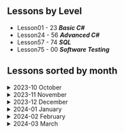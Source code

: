 ## Lessons by Level
- Lesson01 - 23 ***Basic C#***
- Lesson24 - 56 ***Advanced C#***
- Lesson57 - 74 ***SQL***
- Lesson75 - 00 ***Software Testing***

## Lessons sorted by month

<details>
<summary>2023-10 October</summary>

#### [Lesson 1 (2023-10-30)](/Lesson01)

- Variables and Printing out to Console

#### [Lesson 2 (2023-10-31)](/Lesson02)

- Strings

</details>

<details>
<summary>2023-11 November</summary>

#### [Lesson 3 (2023-11-06)](/Lesson03)

- Conditionals IF

#### [Lesson 4 (2023-11-07)](/Lesson04)

- Conditionals Switch
- Switch expression

#### [Lesson 5 (2023-11-08)](/Lesson05)

- String manipulation

#### [Lesson 6 (2023-11-09)](/Lesson06/ReadMe.md)

- Going over the completed left over tasks from other days

#### [Lesson 7 (2023-11-13)](/Lesson07)

- While loop
- Continuation is in Lesson 8

#### [Lesson 8 (2023-11-14)](/Lesson08)

- Do While loop
- Task numeration continues in Lesson 7

#### [Lesson 9 (2023-11-15)](/Lesson09)

- Methods
- Recursion

#### [Lesson 10 (2023-11-16)](/Lesson10)

- REF and OUT in Functions

#### [Lesson 11 (2023-11-20)](/Lesson11)

- For Loop

#### [Lesson 12 (2023-11-21)](/Lesson12)

- Debugging
- StringBuilder
- StopWatch

#### [Lesson 13 (2023-11-22)](/Lesson13)

- Arrays
- String Array functions

#### [Lesson 14 (2023-11-23)](/Lesson14)

- Multidimensional Arrays
- Foreach loop
    - Haven't completed Project1 (Tic Tac Toe)

#### [Lesson 15 (2023-11-27)](/Lesson15/ReadMe.md)

- Continuation of Lesson14

#### [Lesson 16 (2023-11-28)](/Lesson16)

- Lists

#### [Lesson 17 (2023-11-29)](/Lesson17)

- Random variable and it methods
--
- Haven't completed Task3 (Improve Tic Tac Toe)

#### [Lesson 18 (2023-11-30)](/Lesson18/ReadMe.md)

- Finishing up tasks that were left uncompleted
</details>

<details>
<summary>2023-12 December</summary>

#### [Lesson 19 (2023-12-04)](/Lesson19/)

- Dictionary
    - Haven't completed Task3.3 and Task4

#### [Lesson 20 (2023-12-05)](/Lesson20/)

- Project - Brain War

#### [Lesson 21 (2023-12-06)](/Lesson20/)

- Project - Brain War (Continuing project)

#### [Lesson 22 (2023-12-07)](/Lesson20/)

- Project - Brain War (Continuing project. Doing Advanced stuff)
- Need to Complete multi-theme function

#### [Lesson 23 (2023-12-11)](/Lesson20/)

- Project - Brain War. Presentation

#### [Lesson 24 (2023-12-12)](/Lesson24/)

- OOP (Object Oriented Programming)

#### [Lesson 25 (2023-12-13)](/Lesson24/)

- Completing all tasks that was left in Lesson24

#### [Lesson 26 (2023-12-14)](/Lesson26/)

- Methods in Class
- Method overloading
- Additional task (Not Completed)

#### [Lesson 27 (2023-12-18)](/Lesson27/)

- Class inheritance
- Virtual methods

#### [Lesson 28 (2023-12-19)](/Lesson27/)

- Continuing Lesson27
    - Task2 3rd subtask not done
    - Task4 2nd subtask not done

#### [Lesson 29 (2023-12-20)](/Lesson29/)

- Abstraction

#### [Lesson 30 (2023-12-21)](/Lesson30/)

- Accessibility (Access modifiers)
    - Task 2 and 4 not completed

#### [Lesson 31 (2023-12-27)](/Lesson31/)

- Stream
    - File class
    - StreamReader/StreamWriter
    - FileStream
        - Task 3 not completed

#### [Lesson 32 (2023-12-28)](/Lesson32/)

- Generics

</details>

<details>
<summary>2024-01 January</summary>

#### [Lesson 33 (2024-01-02)](/Lesson33/)

- Generics
    - Continuation
    - New Tasks

#### [Lesson 34 (2024-01-03)](/Lesson34/)

- Generics
    - Continuation
    - New Tasks

#### [Lesson 35 (2024-01-04)](/Lesson35/)

- Exception Handeling (Try Catch Finally)
- Custom exceptions

#### [Lesson 36 (2024-01-08)](/Lesson36/)

- this keyword
- Extensions methods

#### [Lesson 37 (2024-01-09)](/Lesson37/)

- Delegates
- Anonymous Methods
    - Task2 and 3 ***NOT*** Completed

#### [Lesson 38 (2024-01-10)](/Lesson37/)

- **Continuation** of ***Lesson37***
- Delegates
- Anonymous Methods

#### [Lesson 39 (2024-01-11)](/Lesson39/)

- lambda expressions
- LINQ

#### [Lesson 40 (2024-01-15)](/Lesson40/)

- Continuing Lesson 39 tasks for first half (2h)
- Interfaces
    - IComparable

#### [Lesson 41 (2024-01-16)](/Lesson41/)

- Continuing Lesson 40 tasks first half of lesson
- Additional Tasks

#### [Lesson 42 (2024-01-17)](/Lesson42/)

- Continuing [Lesson41](/Lesson41/) tasks
- Started Project - ***ATM***

#### [Lesson 43 (2024-01-18)](/Lesson42/)

- Continuing Project - ***ATM***

#### [Lesson 44 (2024-01-22)](/Lesson42/)

- Continuing Project - ***ATM***

#### [Lesson 45 (2024-01-23)](/Lesson42/)

- Continuing Project - ***ATM***

#### [Lesson 46 (2024-01-24)](/Lesson42/)

- Continuing Project - ***ATM***
- Presnetation
- Bug fixes
    - Need to make advanced stuff

#### [Lesson 47 (2024-01-25)](/Lesson42/)

- Project - ***ATM*** Presnetations

#### [Lesson 48 (2024-01-29)](/Lesson48/)

- Async programming
    - Threads
    - await

#### [Lesson 49 (2024-01-30)](/Lesson49/)

- Async programming
    - Threads
    - await
- Software Architecture
    - Theory only

#### [Lesson 50 (2024-01-31)](/Lesson50/)

- Advanced C# Exam
</details>

<details>
<summary>2024-02 February</summary>

#### [Lesson 51 (2024-02-01)](/Lesson50/)

- Advanced C# Exam

#### [Lesson 52 (2024-02-05)](/Lesson50/)

- Advanced C# Exam

#### [Lesson 53 (2024-02-06)](/Lesson50/)

- Advanced C# Exam

#### [Lesson 54 (2024-02-07)](/Lesson50/)

- Advanced C# Exam

#### [Lesson 55 (2024-02-08)](/Lesson50/)

- Advanced C# Exam

#### [Lesson 56 (2024-02-12)](/Lesson50/)

- Advanced C# Exam
    - ***Presentation***

#### [Lesson 57 (2024-02-13)](/Lesson57/)

- DB

#### [Lesson 58 (2024-02-13)](/Lesson58/)

- DBMS (Database Managament Systems)
    - Wider use of WHERE statment
    - GROUP BY

#### [Lesson 59 (2024-02-14)](/Lesson59/)

- SQL Joins

#### [Lesson 60 (2024-02-15)](/Lesson60/)

- SQL Joins more advanced

#### [Lesson 61 (2024-02-19)](/Lesson61/)

- Database design

#### [Lesson 62 (2024-02-20)](/Lesson62/)

- Entity Framwork core

#### [Lesson 63 (2024-02-21)](/Lesson62/)

- Continuing DB
    - CRUD
        - Need to redo DB relationship
        - Rewrite Code

#### [Lesson 64 (2024-02-22)](/Lesson64/)

- NoSql
- [MongoDB](https://cloud.mongodb.com)

#### [Lesson 65 (2024-02-26)](/Lesson65/)

- [MongoDB](https://cloud.mongodb.com)

#### [Lesson 66 (2024-02-27)](/Lesson66/)

- Entity framework
    - Many to Many relationship

#### [Lesson 67 (2024-02-28)](/Lesson66/)

- Entity framework (***Continuing***)
    - Many to Many relationship

#### [Lesson 68 (2024-02-29)](/Lesson68/)

- Entity framework
    - Lazy and Eager Loading
- Micro-ORM vs ORM (***O***bject***R***elation***M***apping)
    - Entity Framework Core is ORM
    - Dapper is Micro-ORM

</details>

<details>
<summary>2024-03 March</summary>

#### [Lesson 69 (2024-03-04)](/Lesson69/)

- Dapper (Mico-ORM)

#### [Lesson 70 (2024-03-05)](/Lesson69/)

- Repetition of DBs

#### [Lesson 71 (2024-03-06)](/Lesson71/)

- DB exams

#### [Lesson 72 (2024-03-07)](/Lesson71/)

- DB exams ***Continuation***

#### [Lesson 73 (2024-03-12)](/Lesson71/)

- DB exams ***Continuation***

#### [Lesson 74 (2024-03-13)](/Lesson71/)

- DB exams ***Presentation***

#### [Lesson 75 (2024-03-14)](/Lesson75/)

- Software Testing
    - Unit Testing ***(Need to be completed)***

#### [Lesson 76 (2024-03-18)](/Lesson76/)

- Software Testing
    - Integration Testing

#### [Lesson 77 (2024-03-19)](/Lesson76/)

- Software Testing
    - Integration Testing
</details>